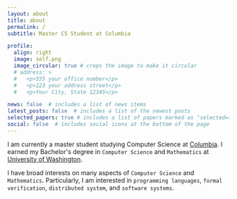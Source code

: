 ```yaml
---
layout: about
title: about
permalink: /
subtitle: Master CS Student at Columbia

profile:
  align: right
  image: self.png
  image_circular: true # crops the image to make it circular
  # address: >
  #   <p>555 your office number</p>
  #   <p>123 your address street</p>
  #   <p>Your City, State 12345</p>

news: false  # includes a list of news items
latest_posts: false  # includes a list of the newest posts
selected_papers: true # includes a list of papers marked as "selected={true}"
social: false  # includes social icons at the bottom of the page
---
```



I am currently a master student studying Computer Science at [Columbia](https://cs.columbia.edu). I earned my Bachelor's degree in `Computer Science` and `Mathematics` at [University of Washington](https://www.washington.edu).

I have broad interests on many aspects of `Computer Science` and `Mathematics`. Particularly, I am interested in `programming languages`, `formal verification`, `distributed system`, and `software systems`.



<!-- Link to your social media connections, too. This theme is set up to use [Font Awesome icons](http://fortawesome.github.io/Font-Awesome/) and [Academicons](https://jpswalsh.github.io/academicons/), like the ones below. Add your Facebook, Twitter, LinkedIn, Google Scholar, or just disable all of them. -->

